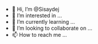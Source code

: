 - 👋 Hi, I’m @Sisaydej
- 👀 I’m interested in ...
- 🌱 I’m currently learning ...
- 💞️ I’m looking to collaborate on ...
- 📫 How to reach me ...

<!---
Sisaydej/Sisaydej is a ✨ special ✨ repository because its `README.md` (this file) appears on your GitHub profile.
You can click the Preview link to take a look at your changes.
--->
